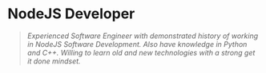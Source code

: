 # NodeJS Developer
> _Experienced Software Engineer with demonstrated history of working in NodeJS Software Development. Also have knowledge in Python and C++. Willing to learn old and new technologies with a strong get it done mindset._
